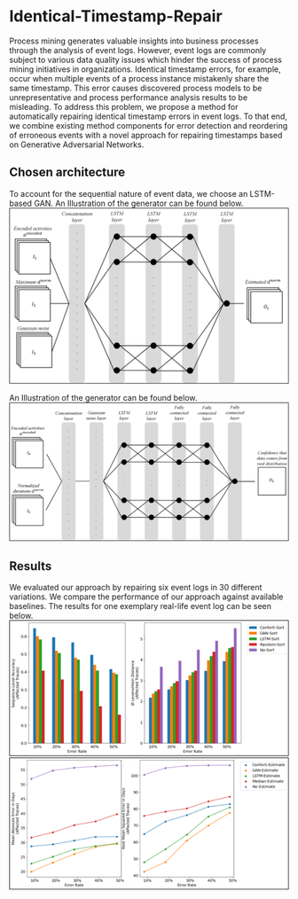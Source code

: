 # Identical-Timestamp-Repair
Process mining generates valuable insights into business processes through the analysis of event logs. However, event logs are commonly subject to various data quality issues which hinder the success of process mining initiatives in organizations. Identical timestamp errors, for example, occur when multiple events of a process instance mistakenly share the same timestamp. This error causes discovered process models to be unrepresentative and process performance analysis results to be misleading. To address this problem, we propose a method for automatically repairing identical timestamp errors in event logs. To that end, we combine existing method components for error detection and reordering of erroneous events with a novel approach for repairing timestamps based on Generative Adversarial Networks. 

## Chosen architecture
To account for the sequential nature of event data, we choose an LSTM-based GAN. An Illustration of the generator can be found below.
![generator_architecture](./Images/generator_architecture.png)

An Illustration of the generator can be found below.
![discriminator_architecture](./Images/discriminator_architecture.png)

## Results
We evaluated our approach by repairing six event logs in 30 different variations. We compare the performance of our approach against available baselines. The results for one exemplary real-life event log can be seen below.
![effectiveness_reordering](./Images/effectiveness_sorting.png)
![effectiveness_estimating](./Images/effectiveness_estimation.png)
